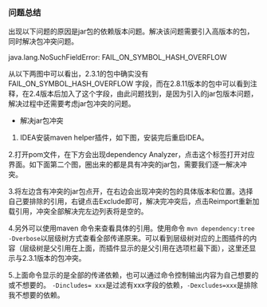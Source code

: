 ### 问题总结

出现以下问题的原因是jar包的依赖版本问题。解决该问题需要引入高版本的包，同时解决包冲突问题。

java.lang.NoSuchFieldError: FAIL_ON_SYMBOL_HASH_OVERFLOW

从以下两图中可以看出，2.3.1的包中确实没有FAIL_ON_SYMBOL_HASH_OVERFLOW 字段，而在2.8.11版本的包中可以看到注释，在2.4版本后加入了这个字段，由此问题找到，是因为引入的jar包版本问题，解决过程中还需要考虑jar包冲突的问题。





- 解决jar包冲突

1. IDEA安装maven  helper插件，如下图，安装完后重启IDEA。

 2.打开pom文件，在下方会出现dependency  Analyzer，点击这个标签打开对应界面。如下面第二个图，圈出来的都是具有冲突的jar包，需要我们逐一解决冲突。

3.将左边含有冲突的jar包点开，在右边会出现冲突的包的具体版本和位置。选择自己要排除的引用，右键点击Exclude即可，解决完冲突后，点击Reimport重新加载引用，冲突全部解决完左边列表将是空的。

4.另外可以使用maven 命令来查看具体的引用。使用命令 `mvn dependency:tree -Dverbose`以层级树方式查看全部传递原来。可以看到层级树对应的上图插件的内容（层级树是父引用在上面，而插件显示的是父引用在选项栏最下面），这里还显示与2.3.1版本的包冲突。

5.上面命令显示的是全部的传递依赖，也可以通过命令控制输出内容为自己想要的或不想要的。 `-Dincludes= xxx`是过滤有xxx字段的依赖，`-Dexcludes=xxx`是排除我不想要的依赖。